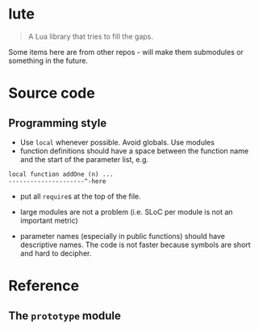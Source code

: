 # lute

> A Lua library that tries to fill the gaps.

Some items here are from other repos - will make them submodules or something in
the future.

# Source code

## Programming style

* Use `local` whenever possible. Avoid globals. Use modules
* function definitions should have a space between the function name and the
  start of the parameter list, e.g.

```
local function addOne (n) ...
---------------------^-here
```

* put all `require`s at the top of the file.

* large modules are not a problem (i.e. SLoC per module is not an important
  metric)
  
* parameter names (especially in public functions) should have descriptive
  names. The code is not faster because symbols are short and hard to decipher.



# Reference

## The `prototype` module
